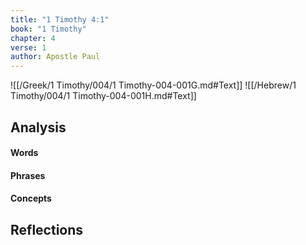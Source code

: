 ```yaml
---
title: "1 Timothy 4:1"
book: "1 Timothy"
chapter: 4
verse: 1
author: Apostle Paul
---
```

![[/Greek/1 Timothy/004/1 Timothy-004-001G.md#Text]]
![[/Hebrew/1 Timothy/004/1 Timothy-004-001H.md#Text]]

## Analysis

#### Words

#### Phrases

#### Concepts

## Reflections
